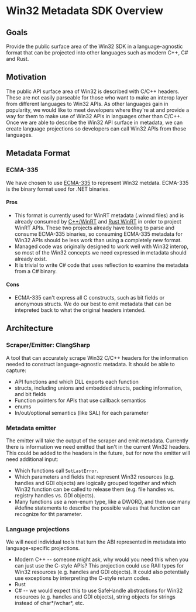 # Win32 Metadata SDK Overview

## Goals

Provide the public surface area of the Win32 SDK in a language-agnostic format that can be projected into other languages such as modern C++, C# and Rust.

## Motivation

The public API surface area of Win32 is described with C/C++ headers. These are not easily parseable for those who want to make an interop layer from different languages to Win32 APIs. As other languages gain in popularity, we would like to meet developers where they're at and provide a way for them to make use of Win32 APIs in languages other than C/C++. Once we are able to describe the Win32 API surface in metadata, we can create language projections so developers can call Win32 APIs from those languages.

## Metadata Format

### ECMA-335

We have chosen to use [ECMA-335](http://www.ecma-international.org/publications/standards/Ecma-335.htm) to represent Win32 metdata. ECMA-335 is the binary format used for .NET binaries.

#### Pros
- This format is currently used for WinRT metadata (.winmd files) and is already consumed by [C++/WinRT](https://github.com/Microsoft/cppwinrt) and [Rust WinRT](https://github.com/Microsoft/cppwinrt) in order to project WinRT APIs. These two projects already have tooling to parse and consume ECMA-335 binaries, so consuming ECMA-335 metadata for Win32 APIs should be less work than using a completely new format.
- Managed code was originally designed to work well with Win32 interop, so most of the Win32 concepts we need expressed in metadata should already exist.
- It is trivial to write C# code that uses reflection to examine the metadata from a C# binary.

#### Cons
- ECMA-335 can't express all C constructs, such as bit fields or anonymous structs. We do our best to emit metadata that can be intepreted back to what the original headers intended.

## Architecture

### Scraper/Emitter: ClangSharp
A tool that can accurately scrape Win32 C/C++ headers for the information needed to construct language-agnostic metadata. It should be able to capture:

- API functions and which DLL exports each function
- structs, including unions and embedded structs, packing information, and bit fields
- Function pointers for APIs that use callback semantics
- enums
- In/out/optional semantics (like SAL) for each parameter

### Metadata emitter
The emitter will take the output of the scraper and emit metadata. Currently there is information we need emitted that isn't in the current Win32 headers. This could be added to the headers in the future, but for now the emitter will need additional input:

- Which functions call `SetLastError`.
- Which parameters and fields that represent Win32 resources (e.g. handles and GDI objects) are logically grouped together and which Win32 function can be called to release them (e.g. file handles vs. registry handles vs. GDI objects).
- Many functions use a non-enum type, like a DWORD, and then use many #define statements to describe the possible values that function can recognize for tht parameter.

### Language projections

We will need individual tools that turn the ABI represented in metadata into language-specific projections.

- Modern C++ -- someone might ask, why would you need this when you can just use the C-style APIs? This projection could use RAII types for Win32 resources (e.g. handles and GDI objects). It could also potentially use exceptions by interpreting the C-style return codes.
- Rust
- C# -- we would expect this to use SafeHandle abstractions for Win32 resources (e.g. handles and GDI objects), string objects for strings instead of char*/wchar*, etc.